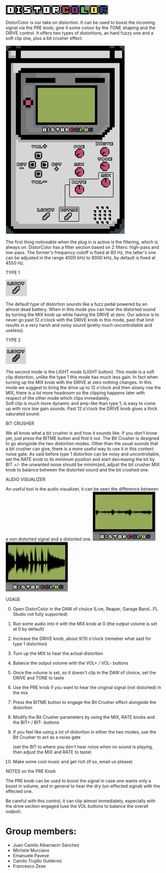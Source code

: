 ![](/gitImages/DistorColorLabel.png)


DistorColor is our take on distortion. 
It can be used to boost the incoming signal via the PRE knob, give it some colour by the TONE shaping and the DRIVE control.
It offers two types of distortions, an hard fuzzy one and a soft clip one, plus a bit crusher effect.

![](./gitImages/GUIREADME.png)

The first thing noticeable when the plug in is active is the filtering, which is always on.
DistorColor has a filter section based on 2 filters: high-pass and low-pass.
The former's frequency cutoff is fixed at 80 Hz, the latter's one can be adjusted in the range 4000 kHz to 6000 kHz, by default is fixed at 4550 Hz.

TYPE 1 

![](./gitImages/lightbuttonoff.png)

The default type of distortion sounds like a fuzz pedal powered by an almost dead battery.
When in this mode you can hear the distorted sound by turning the MIX knob up while having the DRIVE at zero. 
Our advice is to never go past 12 o'clock with the DRIVE knob in this mode, past that limit results in a very harsh and noisy sound (pretty much uncontrollable and useless).

TYPE 2

![](./gitImages/lightbuttonon.png)

The second mode is the LIGHT mode (LIGHT button).
This mode is a soft clip distortion, unlike the type 1 this mode has much less gain. In fact when turning up the MIX knob with the DRIVE at zero nothing changes. 
In this mode we suggest to bring the drive up to 12 o'clock and then slowly rise the MIX, there is a lot more headroom so the clipping happens later with respect of the other mode which clips immediately.  
Soft clip is much more dynamic and amp-like than type 1, is easy to come up with nice low gain sounds.
Past 12 o'clock the DRIVE knob gives a thick saturated sound. 

BIT CRUSHER

We all know what a bit crusher is and how it sounds like. If you don't know yet, just press the BITME button and find it out.
The Bit Crusher is designed to go alongside the two distortion modes.
Other than the usual suonds that a bit crusher can give, there is a more useful way to use it in this context: noise gate. 
As said before type 1 distortion can be noisy and uncontrollable, set the RATE knob to its minimum position and start decreasing the bit by BIT +/- the unwanted noise 
should be minimized, adjust the bit crusher MIX knob to balance between the distorted sound and the bit crushed one.

AUDIO VISUALIZER 

An useful tool is the audio visualizer, it can be seen the difference between a non distorted signal and a distorted one. 
![](./gitImages/waveshapernodist.png)  ![](./gitImages/waveshaperdist.png)


USAGE

0. Open DistorColor in the DAW of choice (Live, Reaper, Garage Band...FL Studio not fully supported)

1. Run some audio into it with the MIX knob at 0 (the output volume is set at 0 by default)

2. Increase the DRIVE knob, about 9/10 o'clock (remeber what said for type 1 distortion)

3. Turn up the MIX to hear the actual distortion

4. Balance the output volume with the VOL+ / VOL- buttons

5. Once the volume is set, so it doesn't clip in the DAW of choice, set the DRIVE and TONE to taste

6. Use the PRE knob if you want to hear the original signal (not distorted) in the mix

7. Press the BITME button to engage the Bit Crusher effect alongside the distortion

8. Modify the Bit Crusher parameters by using the MIX, RATE knobs and the BIT+ / BIT- buttons

10. If you feel like using a lot of distortion in either the two modes, use the Bit Crusher to act as a noise gate 
    
    (set the BIT to where you don't hear noise when no sound is playing, then adjust the MIX and RATE to taste)

12. Make some cool music and get rich (if so, email us please)


NOTES on the PRE Knob

The PRE knob can be used to boost the signal in case one wants only a boost in volume, and in general to hear the dry (un-effected signal) with the effected one.

 Be careful with this control, it can clip almost immediately, especially with the drive section engaged (use the VOL buttons to balance the overall output).
 
 
 # Group members:
- Juan Camilo Albarracín Sánchez
- Michele Murciano
- Emanuele Pavese
- Camilo Trujillo Gutiérrez
- Francesco Zese
